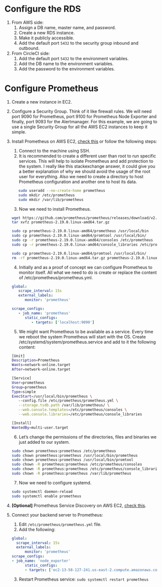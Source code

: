 # Configure the RDS
1. From AWS side:
   1. Assign a DB name, master name, and password.
   2. Create a new RDS instance.
   3. Make it publicly accessible.
   4. Add the default port `5432` to the security group inbound and outbound.
2. From CircleCI side:
   1. Add the default port `5432` to the environment variables.
   2. Add the DB name to the environment variables.
   3. Add the password to the environment variables.


# Configure Prometheus
   1. Create a new instance in EC2.
   2. Configure a Security Group. Think of it like firewall rules. We will need port 9090 for Prometheus, port 9100 for Prometheus Node Exporter and finally, port 9093 for the Alertmanager. For this example, we are going to use a single Security Group for all the AWS EC2 instances to keep it simple.
   3. Install Prometheus on AWS EC2, [check this](https://codewizardly.com/prometheus-on-aws-ec2-part1/) or follow the following steps:
      1. Connect to the machine using SSH.
      2. It is recommended to create a different user than root to run specific services. This will help to isolate Prometheus and add protection to the system. I really like this stackexchange answer, it could give you a better explanation of why we should avoid the usage of the root user for everything. Also we need to create a directory to host Prometheus configuration and another one to host its data.
      ``` bash 
         sudo useradd --no-create-home prometheus
         sudo mkdir /etc/prometheus
         sudo mkdir /var/lib/prometheus
      ```
      3. Now we need to install Prometheus.
      ``` bash
      wget https://github.com/prometheus/prometheus/releases/download/v2.19.0/prometheus-2.19.0.linux-amd64.tar.gz
      tar xvfz prometheus-2.19.0.linux-amd64.tar.gz

      sudo cp prometheus-2.19.0.linux-amd64/prometheus /usr/local/bin
      sudo cp prometheus-2.19.0.linux-amd64/promtool /usr/local/bin/
      sudo cp -r prometheus-2.19.0.linux-amd64/consoles /etc/prometheus
      sudo cp -r prometheus-2.19.0.linux-amd64/console_libraries /etc/prometheus

      sudo cp prometheus-2.19.0.linux-amd64/promtool /usr/local/bin/
      rm -rf prometheus-2.19.0.linux-amd64.tar.gz prometheus-2.19.0.linux-amd64
      ```
      4. Initially and as a proof of concept we can configure Prometheus to monitor itself. All what we need to do is create or replace the content of /etc/prometheus/prometheus.yml.
      ``` yaml
      global:
         scrape_interval: 15s
         external_labels:
            monitor: 'prometheus'

      scrape_configs:
         - job_name: 'prometheus'
            static_configs:
               - targets: ['localhost:9090']
      ```
      5. We might want Prometheus to be available as a service. Every time we reboot the system Prometheus will start with the OS. Create /etc/systemd/system/prometheus.service and add to it the following content:
      ``` bash
      [Unit]
      Description=Prometheus
      Wants=network-online.target
      After=network-online.target

      [Service]
      User=prometheus
      Group=prometheus
      Type=simple
      ExecStart=/usr/local/bin/prometheus \
         --config.file /etc/prometheus/prometheus.yml \
         --storage.tsdb.path /var/lib/prometheus/ \
         --web.console.templates=/etc/prometheus/consoles \
         --web.console.libraries=/etc/prometheus/console_libraries

      [Install]
      WantedBy=multi-user.target
      ```
      6. Let’s change the permissions of the directories, files and binaries we just added to our system.
      ``` bash
      sudo chown prometheus:prometheus /etc/prometheus
      sudo chown prometheus:prometheus /usr/local/bin/prometheus
      sudo chown prometheus:prometheus /usr/local/bin/promtool
      sudo chown -R prometheus:prometheus /etc/prometheus/consoles
      sudo chown -R prometheus:prometheus /etc/prometheus/console_libraries
      sudo chown -R prometheus:prometheus /var/lib/prometheus
      ```
      7. Now we need to configure systemd.
      ``` bash
      sudo systemctl daemon-reload
      sudo systemctl enable prometheus
      ```

   4. **[Optional]** Prometheus Service Discovery on AWS EC2, [check this](https://codewizardly.com/prometheus-on-aws-ec2-part3/).
   5. Connect your backend server to Prometheus:
      1. Edit `/etc/prometheus/prometheus.yml` file.
      2. Add the following: 
      ``` yaml
      global:
        scrape_interval: 15s
        external_labels:
            monitor: 'prometheus'
      scrape_configs:
      - job_name: 'node_exporter'
            static_configs:
            - targets: ['ec2-13-58-127-241.us-east-2.compute.amazonaws.com:9100']
      ``` 
      3. Restart Prometheus service: `sudo systemctl restart prometheus`